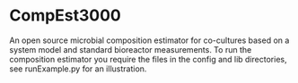 # CompEst3000
An open source microbial composition estimator for co-cultures based on a system model and standard bioreactor measurements.
To run the composition estimator you require the files in the config and lib directories, see runExample.py for an illustration.